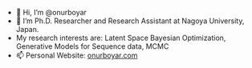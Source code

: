 - 👋 Hi, I’m @onurboyar
- 👀 I’m Ph.D. Researcher and Research Assistant at Nagoya University, Japan.
- My research interests are: Latent Space Bayesian Optimization, Generative Models for Sequence data, MCMC
- 📫 Personal Website: [onurboyar.com](https://onurboyar.com)


<!---
onurboyar/onurboyar is a ✨ special ✨ repository because its `README.md` (this file) appears on your GitHub profile.
You can click the Preview link to take a look at your changes.
--->
